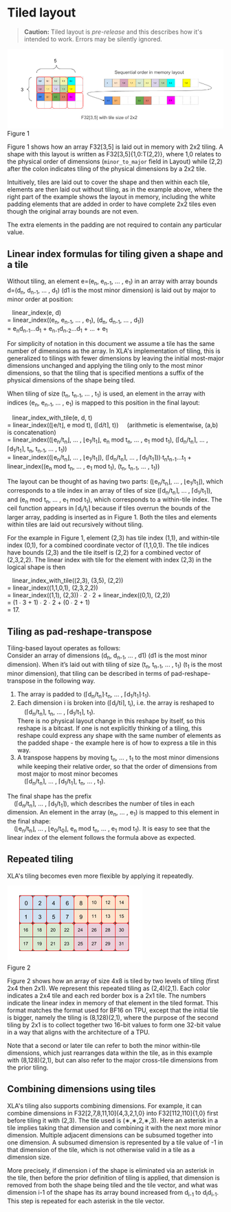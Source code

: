 # Tiled layout

> **Caution:** Tiled layout is *pre-release* and this describes how it's
> intended to work. Errors may be silently ignored.

![](images/xla_array_layout_figure1.png)
<br>Figure 1

Figure 1 shows how an array F32[3,5] is laid out in memory with 2x2 tiling. A
shape with this layout is written as F32[3,5]{1,0:T(2,2)}, where 1,0 relates to
the physical order of dimensions (`minor_to_major` field in Layout) while (2,2)
after the colon indicates tiling of the physical dimensions by a 2x2 tile.

Intuitively, tiles are laid out to cover the shape and then within each tile,
elements are then laid out without tiling, as in the example above, where the
right part of the example shows the layout in memory, including the white
padding elements that are added in order to have complete 2x2 tiles even though
the original array bounds are not even.

The extra elements in the padding are not required to contain any particular
value.

## Linear index formulas for tiling given a shape and a tile

Without tiling, an element e=(e<sub>n</sub>, e<sub>n-1</sub>, ... ,
e<sub>1</sub>) in an array with array bounds d=(d<sub>n</sub>, d<sub>n-1</sub>,
... , d<sub>1</sub>) (d1 is the most minor dimension) is laid out by major to
minor order at position:

&nbsp;&nbsp; linear_index(e, d) <br>
= linear_index((e<sub>n</sub>, e<sub>n-1</sub>, ... , e<sub>1</sub>),
(d<sub>n</sub>, d<sub>n-1</sub>, ... , d<sub>1</sub>)) <br>
= e<sub>n</sub>d<sub>n-1</sub>...d<sub>1</sub> +
e<sub>n-1</sub>d<sub>n-2</sub>...d<sub>1</sub> + ... + e<sub>1</sub>

For simplicity of notation in this document we assume a tile has the same number
of dimensions as the array. In XLA's implementation of tiling, this is
generalized to tilings with fewer dimensions by leaving the initial most-major
dimensions unchanged and applying the tiling only to the most minor dimensions,
so that the tiling that is specified mentions a suffix of the physical
dimensions of the shape being tiled.

When tiling of size (t<sub>n</sub>, t<sub>n-1</sub>, ... , t<sub>1</sub>) is
used, an element in the array with indices (e<sub>n</sub>, e<sub>n-1</sub>, ...
, e<sub>1</sub>) is mapped to this position in the final layout:

&nbsp;&nbsp; linear_index_with_tile(e, d, t) <br>
= linear_index((⌊e/t⌋, e mod t), (⌈d/t⌉, t)) &nbsp; &nbsp; (arithmetic is
elementwise, (a,b) is concatenation) <br>
= linear_index((⌊e<sub>n</sub>/t<sub>n</sub>⌋, ... ,
⌊e<sub>1</sub>/t<sub>1</sub>⌋, e<sub>n</sub> mod t<sub>n</sub>, ... ,
e<sub>1</sub> mod t<sub>1</sub>), (⌈d<sub>n</sub>/t<sub>n</sub>⌉, ... ,
⌈d<sub>1</sub>/t<sub>1</sub>⌉, t<sub>n</sub>, t<sub>n-1</sub>, ... ,
t<sub>1</sub>)) <br>
= linear_index((⌊e<sub>n</sub>/t<sub>n</sub>⌋, ... ,
⌊e<sub>1</sub>/t<sub>1</sub>⌋), (⌈d<sub>n</sub>/t<sub>n</sub>⌉, ... ,
⌈d<sub>1</sub>/t<sub>1</sub>⌉))∙t<sub>n</sub>t<sub>n-1</sub>...t<sub>1</sub> +
linear_index((e<sub>n</sub> mod t<sub>n</sub>, ... , e<sub>1</sub> mod
t<sub>1</sub>), (t<sub>n</sub>, t<sub>n-1</sub>, ... , t<sub>1</sub>))

The layout can be thought of as having two parts:
(⌊e<sub>n</sub>/t<sub>n</sub>⌋, ... , ⌊e<sub>1</sub>/t<sub>1</sub>⌋), which
corresponds to a tile index in an array of tiles of size
(⌈d<sub>n</sub>/t<sub>n</sub>⌉, ... , ⌈d<sub>1</sub>/t<sub>1</sub>⌉), and
(e<sub>n</sub> mod t<sub>n</sub>, ... , e<sub>1</sub> mod t<sub>1</sub>), which
corresponds to a within-tile index. The ceil function appears in
⌈d<sub>i</sub>/t<sub>i</sub>⌉ because if tiles overrun the bounds of the larger
array, padding is inserted as in Figure 1. Both the tiles and elements within
tiles are laid out recursively without tiling.

For the example in Figure 1, element (2,3) has tile index (1,1), and within-tile
index (0,1), for a combined coordinate vector of (1,1,0,1). The tile indices
have bounds (2,3) and the tile itself is (2,2) for a combined vector of (2,3,2,2).
The linear index with tile for the element with index (2,3) in the
logical shape is then

&nbsp;&nbsp; linear_index_with_tile((2,3), (3,5), (2,2)) <br>
= linear_index((1,1,0,1), (2,3,2,2)) <br>
= linear_index((1,1), (2,3)) ∙ 2 ∙ 2 + linear_index((0,1), (2,2)) <br>
= (1 ∙ 3 + 1) ∙ 2 ∙ 2 + (0 ∙ 2 + 1) <br>
= 17.

## Tiling as pad-reshape-transpose

Tiling-based layout operates as follows: <br>
Consider an array of dimensions (d<sub>n</sub>, d<sub>n-1</sub>, ... , d1) (d1
is the most minor dimension). When it’s laid out with tiling of size
(t<sub>n</sub>, t<sub>n-1</sub>, ... , t<sub>1</sub>) (t<sub>1</sub> is the most
minor dimension), that tiling can be described in terms of pad-reshape-transpose
in the following way.

1. The array is padded to (⌈d<sub>n</sub>/t<sub>n</sub>⌉∙t<sub>n</sub>, ... ,
   ⌈d<sub>1</sub>/t<sub>1</sub>⌉∙t<sub>1</sub>).
2. Each dimension i is broken into (⌈d<sub>i</sub>/t</sub>i</sub>⌉,
   t<sub>i</sub>), i.e. the array is reshaped to <br>
   &nbsp; &nbsp; (⌈d<sub>n</sub>/t<sub>n</sub>⌉, t<sub>n</sub>, ... ,
   ⌈d<sub>1</sub>/t<sub>1</sub>⌉, t<sub>1</sub>). <br>
   There is no physical layout change in this reshape by itself, so this
   reshape is a bitcast. If one is not explicitly thinking of a tiling, this
   reshape could express any shape with the same number of elements as the
   padded shape - the example here is of how to express a tile in this way.
3. A transpose happens by moving t<sub>n</sub>, ... , t<sub>1</sub> to the most
   minor dimensions while keeping their relative order, so that the order of
   dimensions from most major to most minor becomes <br>
   &nbsp; &nbsp; (⌈d<sub>n</sub>/t<sub>n</sub>⌉, ... ,
   ⌈d<sub>1</sub>/t<sub>1</sub>⌉, t<sub>n</sub>, ... , t<sub>1</sub>).

The final shape has the prefix <br>
&nbsp; &nbsp; (⌈d<sub>n</sub>/t<sub>n</sub>⌉, ... ,
⌈d<sub>1</sub>/t<sub>1</sub>⌉), which describes the number of tiles in each
dimension. An element in the array (e<sub>n</sub>, ... , e<sub>1</sub>) is
mapped to this element in the final shape: <br>
&nbsp; &nbsp; (⌊e<sub>n</sub>/t<sub>n</sub>⌋, ... ,
⌊e<sub>0</sub>/t<sub>0</sub>⌋, e<sub>n</sub> mod t<sub>n</sub>, ... ,
e<sub>1</sub> mod t<sub>1</sub>). It is easy to see that the linear index of the
element follows the formula above as expected.

## Repeated tiling

XLA's tiling becomes even more flexible by applying it repeatedly.

![](images/xla_array_layout_figure2.png)
<br>Figure 2

Figure 2 shows how an array of size 4x8 is tiled by two levels of tiling (first
2x4 then 2x1). We represent this repeated tiling as (2,4)(2,1). Each color
indicates a 2x4 tile and each red border box is a 2x1 tile. The numbers
indicate the linear index in memory of that element in the tiled format. This
format matches the format used for BF16 on TPU, except that the initial tile is
bigger, namely the tiling is (8,128)(2,1), where the purpose of the second
tiling by 2x1 is to collect together two 16-bit values to form one 32-bit value
in a way that aligns with the architecture of a TPU.

Note that a second or later tile can refer to both the minor within-tile
dimensions, which just rearranges data within the tile, as in this example with
(8,128)(2,1), but can also refer to the major cross-tile dimensions from the
prior tiling.

## Combining dimensions using tiles

XLA's tiling also supports combining dimensions. For example, it can combine
dimensions in F32[2,7,8,11,10]{4,3,2,1,0} into F32[112,110]{1,0} first before
tiling it with (2,3). The tile used is (&lowast;,&lowast;,2,&lowast;,3). Here an
asterisk in a tile implies taking that dimension and combining it with the next
more minor dimension. Multiple adjacent dimensions can be subsumed together into
one dimension. A subsumed dimension is represented by a tile value of -1 in that
dimension of the tile, which is not otherwise valid in a tile as a dimension
size.

More precisely, if dimension i of the shape is eliminated via an asterisk in the
tile, then before the prior definition of tiling is applied, that dimension is
removed from both the shape being tiled and the tile vector, and what was
dimension i-1 of the shape has its array bound increased from d<sub>i-1</sub> to
d<sub>i</sub>d<sub>i-1</sub>. This step is repeated for each asterisk in the
tile vector.
